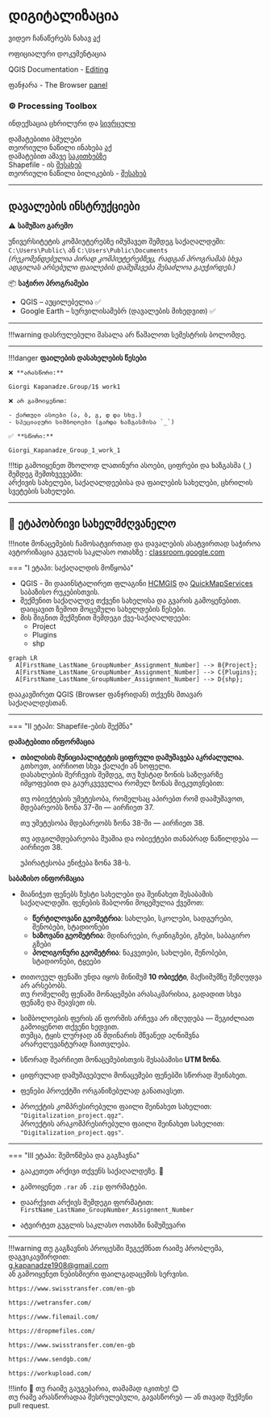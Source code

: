 <!-- https://cloud.mail.ru/public/js3t/PQ6wiuvrC -->
# დიგიტალიზაცია


ვიდეო ჩანაწერებს ნახავ [აქ](#) <br>

ოფიციალური დოკუმენტაცია <br>

QGIS Documentation - [Editing](https://docs.qgis.org/3.40/en/docs/user_manual/working_with_vector/editing_geometry_attributes.html) <br>

ფანჯარა - The Browser [panel](https://docs.qgis.org/3.40/en/docs/user_manual/introduction/browser.html#resources-that-can-be-opened-run-from-the-browser) <br>

### ⚙️ Processing Toolbox

ინდექსაცია ცხრილური და [სივრცული](https://docs.qgis.org/3.40/en/docs/user_manual/processing_algs/qgis/vectorgeneral.html#create-spatial-index)

დამატებითი ბმულები <br>
თეორიული ნაწილი ინახება [აქ](https://ezdanapak.github.io/GTU-GIS/GIS_SKA/Theory/Digitization/) <br>
დამატებით ამავე [საკითხებზე](https://ezdanapak.github.io/GTU-GIS/GIS_SKA/Theory/Project_file/) <br>
Shapefile - ის [შესახებ](https://ezdanapak.github.io/GTU-GIS/GIS_SKA/Theory/Shapefile/) <br>
თეორიული ნაწილი ბილიკების - [შესახებ](https://ezdanapak.github.io/GTU-GIS/GIS_SKA/Theory/Path/) <br>

---
## დავალების ინსტრუქციები

⚠️ **სამუშაო გარემო**

უნივერსიტეტის კომპიუტერებზე იმუშავეთ შემდეგ საქაღალდეში:  
`C:\Users\Public\` ან `C:\Users\Public\Documents`  
*(რეკომენდებულია პირად კომპიუტერებზეც, რადგან პროგრამას სხვა ადგილას არსებული ფაილების დამუშავება შესაძლოა გაუჭირდეს.)*

📦 **საჭირო პროგრამები**

* QGIS – აუცილებელია ✅  
* Google Earth – სურვილისამებრ (დავალების მიხედვით) ✅  

---

!!!warning
    დასრულებული მასალა არ წაშალოთ სემესტრის ბოლომდე.
    
---

!!!danger 
    **ფაილების დასახელების წესები**

    ❌ **არასწორი:**  

    Giorgi Kapanadze.Group/1$ work1  

    ❌ არ გამოიყენოთ:

    - ქართული ასოები (ა, ბ, გ, დ და სხვ.)  
    - სპეციალური სიმბოლოები (გარდა ხაზგასმისა `_`)

    ✅ **სწორი:**  

    Giorgi_Kapanadze_Group_1_work_1  

!!!tip
    გამოიყენეთ მხოლოდ ლათინური ასოები, ციფრები და ხაზგასმა (`_`) შემდეგ შემთხვევებში:  
    არქივის სახელები, საქაღალდეებისა და ფაილების სახელები, ცხრილის სვეტების სახელები.

---

## 📘 ეტაპობრივი სახელმძღვანელო

!!!note
    მონაცემების ჩამოსატვირთად და დავალების ასატვირთად საჭიროა ავტორიზაცია გუგლის საკლასო ოთახზე
     : [classroom.google.com](https://classroom.google.com/)

=== "I ეტაპი: საქაღალდის მოწყობა"
* QGIS - ში დააინსტალირეთ ფლაგინი [HCMGIS](https://plugins.qgis.org/plugins/HCMGIS/) და 
[QuickMapServices](https://plugins.qgis.org/plugins/quick_map_services/) საბაზისო რუკებისთვის.
* შექმენით საქაღალდე თქვენი სახელისა და გვარის გამოყენებით. დაიცავით ზემოთ მოცემული სახელდების წესები.
* მის შიგნით შექმენით შემდეგი ქვე-საქაღალდეები:  
  - Project  
  - Plugins
  - shp  

```mermaid
graph LR
  A[FirstName_LastName_GroupNumber_Assignment_Number] --> B{Project};
  A[FirstName_LastName_GroupNumber_Assignment_Number] --> C{Plugins};
  A[FirstName_LastName_GroupNumber_Assignment_Number] --> D{shp};
```

დააკავშირეთ QGIS (Browser ფანჯრიდან) თქვენს მთავარ საქაღალდესთან.

---

=== "II ეტაპი: Shapefile-ების შექმნა"

**დამატებითი ინფორმაცია**

* **თბილისის მუნიციპალიტეტის ციფრული დამუშავება აკრძალულია.** გთხოვთ, აირჩიოთ სხვა ქალაქი ან სოფელი.  
დასახლების შერჩევის შემდეგ, თუ ზუსტად ზონის საზღვარზე იმყოფებით და გაურკვეველია რომელ ზონას მიეკუთვნებით:

    თუ ობიექტების უმეტესობა, რომელსაც აპირებთ რომ დაამუშავოთ, მდებარეობს ზონა 37-ში — აირჩიეთ 37.

    თუ უმეტესობა მდებარეობს ზონა 38-ში — აირჩიეთ 38.

    თუ ადგილმდებარეობა შუაშია და ობიექტები თანაბრად ნაწილდება — აირჩიეთ 38.

    უპირატესობა ენიჭება ზონა 38-ს.

**საბაზისო ინფორმაცია**

* მიანიჭეთ ფენებს ზუსტი სახელები და შეინახეთ შესაბამის საქაღალდეში. ფენების შაბლონი მოცემულია ქვემოთ:
    - **წერტილოვანი გეომეტრია**: სახლები, სკოლები, სადგურები, შენობები, სტადიონები
    - **ხაზოვანი გეომეტრია**: მდინარეები, რკინიგზები, გზები, საბაგირო გზები
    - **პოლიგონური გეომეტრია**: ნაკვეთები, სახლები, შენობები, სტადიონები, ტყეები

* თითოეულ ფენაში უნდა იყოს მინიმუმ **10 ობიექტი**, მაქსიმუმზე შეზღუდვა არ არსებობს.  
თუ რომელიმე ფენაში მონაცემები არასაკმარისია, გადადით სხვა ფენაზე და შეავსეთ ის.

* სიმბოლოების ფერის ან ფორმის არჩევა არ იზღუდება — შეგიძლიათ გამოიყენოთ თქვენი ხედვით.  
თუმცა, ტყის ლურჯად ან მდინარის მწვანედ აღნიშვნა არარელევანტურად ჩაითვლება.

* სწორად შეარჩიეთ მონაცემებისთვის შესაბამისი **UTM ზონა**.

* ციფრულად დამუშავებული მონაცემები ფენებში სწორად შეინახეთ.

* ფენები პროექტში ორგანიზებულად განათავსეთ.

* პროექტის კომპრესირებული ფაილი შეინახეთ სახელით: `"Digitalization_project.qgz"`.  
პროექტის არაკომპრესირებული ფაილი შეინახეთ სახელით: `"Digitalization_project.qgs"`.


---

=== "III ეტაპი: შემოწმება და გაგზავნა"
* გააკეთეთ არქივი თქვენს საქაღალდეზე. 💾
* გამოიყენეთ `.rar` ან `.zip` ფორმატები.
* დაარქვით არქივს შემდეგი ფორმატით:  
  `FirstName_LastName_GroupNumber_Assignment_Number`

* ატვირტეთ გუგლის საკლასო ოთახში ნამუშევარი

---

!!!warning
    თუ გაგზავნის პროცესში შეგექმნათ რაიმე პრობლემა, დაგვიკავშირდით:  
    g.kapanadze1908@gmail.com  
    ან გამოიყენეთ ნებისმიერი ფაილგადაცემის სერვისი. <br>

    https://www.swisstransfer.com/en-gb

    https://wetransfer.com/

    https://www.filemail.com/

    https://dropmefiles.com/

    https://www.swisstransfer.com/en-gb

    https://www.sendgb.com/

    https://workupload.com/ 

!!!info
    📌 თუ რაიმე გაუგებარია, თამამად იკითხე! 😊  
    თუ რამე არასწორადაა შესრულებული, გავასწორებ — ან თავად შექმენი pull request. 